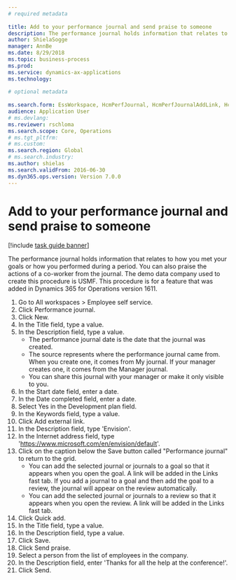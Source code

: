 ```yaml
--- 
# required metadata 
 
title: Add to your performance journal and send praise to someone
description: The performance journal holds information that relates to how you met your goals or how you performed during a period. 
author: ShielaSogge
manager: AnnBe 
ms.date: 8/29/2018
ms.topic: business-process 
ms.prod:  
ms.service: dynamics-ax-applications 
ms.technology:  
 
# optional metadata 
 
ms.search.form: EssWorkspace, HcmPerfJournal, HcmPerfJournalAddLink, HcmPerfPraise, HcmWorkerLookUpByPerson, HcmPerfJournalAdd   
audience: Application User 
# ms.devlang:  
ms.reviewer: rschloma
ms.search.scope: Core, Operations 
# ms.tgt_pltfrm:  
# ms.custom:  
ms.search.region: Global
# ms.search.industry: 
ms.author: shielas
ms.search.validFrom: 2016-06-30 
ms.dyn365.ops.version: Version 7.0.0 
---
```

# Add to your performance journal and send praise to someone

[!include [task guide banner](../../includes/task-guide-banner.md)]

The performance journal holds information that relates to how you met your goals or how you performed during a period. You can also praise the actions of a co-worker from the journal. The demo data company used to create this procedure is USMF. This procedure is for a feature that was added in Dynamics 365 for Operations version 1611.

1. Go to All workspaces > Employee self service.
2. Click Performance journal.
3. Click New.
4. In the Title field, type a value.
5. In the Description field, type a value.
    * The performance journal date is the date that the journal was created.  
    * The source represents where the performance journal came from. When you create one, it comes from My journal. If your manager creates one, it comes from the Manager journal.  
    * You can share this journal with your manager or make it only visible to you.  
6. In the Start date field, enter a date.
7. In the Date completed field, enter a date.
8. Select Yes in the Development plan field.
9. In the Keywords field, type a value.
10. Click Add external link.
11. In the Description field, type 'Envision'.
12. In the Internet address field, type 'https://www.microsoft.com/en/envision/default'.
13. Click on the caption below the Save button called "Performance journal" to return to the grid.
    * You can add the selected journal or journals to a goal so that it appears when you open the goal. A link will be added in the Links fast tab.    If you add a journal to a goal and then add the goal to a review, the journal will appear on the review automatically.  
    * You can add the selected journal or journals to a review so that it appears when you open the review.    A link will be added in the Links fast tab.  
14. Click Quick add.
15. In the Title field, type a value.
16. In the Description field, type a value.
17. Click Save.
18. Click Send praise.
19. Select a person from the list of employees in the company.
20. In the Description field, enter 'Thanks for all the help at the conference!'.
21. Click Send.

